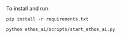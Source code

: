 To install and run:

    pip install -r requirements.txt

    python ethos_ai/scripts/start_ethos_ai.py

